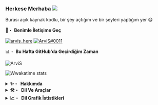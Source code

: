 ### Herkese Merhaba <a href="https://www.gautamkrishnar.com/"><img src="https://media.giphy.com/media/hvRJCLFzcasrR4ia7z/giphy.gif" width="25px"></a>
Burası açık kaynak kodlu, bir şey açtığım ve bir şeyleri yaptığım yer :yum:

🔗・&nbsp;**Benimle İletişime Geç**
<p align="left">
<a href="https://instagram.com/arvis_here" target="blank"><img align="center" src="https://raw.githubusercontent.com/rahuldkjain/github-profile-readme-generator/master/src/images/icons/Social/instagram.svg" alt="arvis_here" height="30" width="40" /></a>
<a href="https://discord.gg/Dp3EBDeFY9" target="blank"><img align="center" src="https://raw.githubusercontent.com/rahuldkjain/github-profile-readme-generator/master/src/images/icons/Social/discord.svg" alt="ArviS#0011" height="30" width="40" /></a>
  
📊・&nbsp;**Bu Hafta GitHub'da Geçirdiğim Zaman**
  
<img src="https://wakatime.com/badge/user/b7a0b8a1-b5b3-48aa-b101-41f16dab3c71.svg?style=flat" alt="ArviS"/>
  
![Wwakatime stats](https://github-readme-stats.vercel.app/api/wakatime?username=ArviS&bg_color=00000000&text_color=777&hide_title=true&hide_border=true&langs_count=5)
<details>
  <summary><b>✨・&nbsp;&nbsp;Hakkımda</b></summary>
  <br/>

2 yılı aşkın süredir Discord platformunda JavaScript kullanan bir geliştiriciyim
  
  📊・&nbsp;**Profil Görüntülenmesi**
  <p align="left">
  <img src="https://komarev.com/ghpvc/?username=ArviSlayer&color=dc143c&label=Visitors&color=6182e1" alt="ArviS"/>

[⏩・&nbsp; Projelerime Göz At](https://github.com/ArviSlayer?tab=repositories&q=&type=source&language=&sort=stargazers) 

```

░█████╗░██████╗░██╗░░░██╗██╗░██████╗
██╔══██╗██╔══██╗██║░░░██║██║██╔════╝
███████║██████╔╝╚██╗░██╔╝██║╚█████╗░
██╔══██║██╔══██╗░╚████╔╝░██║░╚═══██╗
██║░░██║██║░░██║░░╚██╔╝░░██║██████╔╝
╚═╝░░╚═╝╚═╝░░╚═╝░░░╚═╝░░░╚═╝╚═════╝░   
```
</details>

<details>
  <summary><b>🛠️・&nbsp;&nbsp;Dil&nbsp;Ve&nbsp;Araçlar</b></summary>
  <br/>
  <a href="https://developer.mozilla.org/en-US/docs/Web/JavaScript" target="_blank"> <img src="https://raw.githubusercontent.com/devicons/devicon/master/icons/javascript/javascript-original.svg" alt="javascript" width="40" height="40"/> <a href="https://nodejs.org" target="_blank"> <img src="https://raw.githubusercontent.com/devicons/devicon/master/icons/nodejs/nodejs-original.svg" alt="nodejs" width="40" height="40"/> <a href="https://mongoosejs.com/docs/api.html" target="_blank"> <img src="https://raw.githubusercontent.com/devicons/devicon/master/icons/mongodb/mongodb-original.svg" alt="mongodb" width="40" height="40"/> </a>

 </details>   
    
<details>
  <summary><b>📈・&nbsp;&nbsp;Dil&nbsp;Grafik İstistikleri</b></summary>
  <br/>
  <a href='https://profile.codersrank.io/user/arvislayer/'>
  <img src='https://cr-skills-chart-widget.azurewebsites.net/api/api?username=arvislayer&padding=30&skills=angular,batchfile,c,C%23,coffeescript,dart,go,html,json,java,javascript,less,mysql,php,pandas,perl,python,reactjs,scss,shell,svelte,swift,typescript,vue'>
  </a>
  
  </details>
